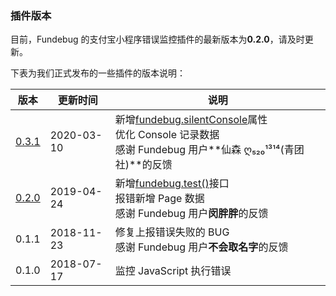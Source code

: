 ### 插件版本

目前，Fundebug 的支付宝小程序错误监控插件的最新版本为**0.2.0**，请及时更新。

下表为我们正式发布的一些插件的版本说明：

| 版本                                                      | 更新时间   | 说明                                                                                                                                         |
| --------------------------------------------------------- | ---------- | -------------------------------------------------------------------------------------------------------------------------------------------- |
| [0.3.1](https://aliapp.fundebug.cn/fundebug.0.3.1.min.js) | 2020-03-10 | 新增[fundebug.silentConsole](./custoize/silentconsole.md)属性<br> 优化 Console 记录数据<br>感谢 Fundebug 用户**仙森 ღ₅₂₀¹³¹⁴(青团社)**的反馈 |
| [0.2.0](https://aliapp.fundebug.cn/fundebug.0.2.0.min.js) | 2019-04-24 | 新增[fundebug.test()](./api/test.md)接口<br> 报错新增 Page 数据<br>感谢 Fundebug 用户**闵胖胖**的反馈                                        |
| 0.1.1                                                     | 2018-11-23 | 修复上报错误失败的 BUG <br>感谢 Fundebug 用户**不会取名字**的反馈                                                                            |
| 0.1.0                                                     | 2018-07-17 | 监控 JavaScript 执行错误                                                                                                                     |
